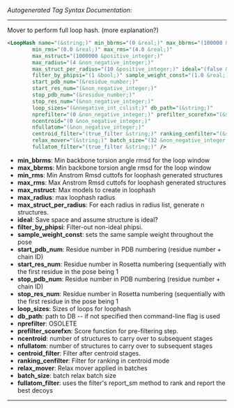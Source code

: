 _Autogenerated Tag Syntax Documentation:_

---
Mover to perform full loop hash. (more explanation?)

```xml
<LoopHash name="(&string;)" min_bbrms="(0 &real;)" max_bbrms="(100000 &real;)"
        min_rms="(0.0 &real;)" max_rms="(4.0 &real;)"
        max_nstruct="(1000000 &positive_integer;)"
        max_radius="(4 &non_negative_integer;)"
        max_struct_per_radius="(10 &positive_integer;)" ideal="(false &bool;)"
        filter_by_phipsi="(1 &bool;)" sample_weight_const="(1.0 &real;)"
        start_pdb_num="(&residue_number;)"
        start_res_num="(&non_negative_integer;)"
        stop_pdb_num="(&residue_number;)"
        stop_res_num="(&non_negative_integer;)"
        loop_sizes="(&nnegative_int_cslist;)" db_path="(&string;)"
        nprefilter="(0 &non_negative_integer;)" prefilter_scorefxn="(&string;)"
        ncentroid="(0 &non_negative_integer;)"
        nfullatom="(&non_negative_integer;)"
        centroid_filter="(true_filter &string;)" ranking_cenfilter="(&string;)"
        relax_mover="(&string;)" batch_size="(32 &non_negative_integer;)"
        fullatom_filter="(true_filter &string;)" />
```

-   **min_bbrms**: Min backbone torsion angle rmsd for the loop window
-   **max_bbrms**: Min backbone torsion angle rmsd for the loop window
-   **min_rms**: Min Anstrom Rmsd cuttofs for loophash generated structures
-   **max_rms**: Max Anstrom Rmsd cuttofs for loophash generated structures
-   **max_nstruct**: Max models to create in loophash
-   **max_radius**: max loophash radius
-   **max_struct_per_radius**: For each radius in radius list, generate n structures.
-   **ideal**: Save space and assume structure is ideal?
-   **filter_by_phipsi**: Filter-out non-ideal phipsi.
-   **sample_weight_const**: sets the same sample weight throughout the pose
-   **start_pdb_num**: Residue number in PDB numbering (residue number + chain ID)
-   **start_res_num**: Residue number in Rosetta numbering (sequentially with the first residue in the pose being 1
-   **stop_pdb_num**: Residue number in PDB numbering (residue number + chain ID)
-   **stop_res_num**: Residue number in Rosetta numbering (sequentially with the first residue in the pose being 1
-   **loop_sizes**: Sizes of loops for loophash
-   **db_path**: path to DB -- if not specified then command-line flag is used
-   **nprefilter**: OSOLETE
-   **prefilter_scorefxn**: Score function for pre-filtering step.
-   **ncentroid**: number of structures to carry over to subsequent stages
-   **nfullatom**: number of structures to carry over to subsequent stages
-   **centroid_filter**: Filter after centroid stages.
-   **ranking_cenfilter**: Filter for ranking in centroid mode
-   **relax_mover**: Relax mover applied in batches
-   **batch_size**: batch relax batch size
-   **fullatom_filter**: uses the filter's report_sm method to rank and report the best decoys

---
